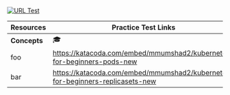  [![URL Test](https://github.com/colin-mccarthy/badges/workflows/URL%20Test/badge.svg)](https://github.com/colin-mccarthy/badges/actions)


Resources | Practice Test Links
--- | --- 
**Concepts** | :mortar_board:
foo | https://katacoda.com/embed/mmumshad2/kubernetes-for-beginners-pods-new
bar | https://katacoda.com/embed/mmumshad2/kubernetes-for-beginners-replicasets-new
